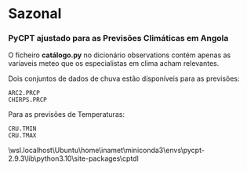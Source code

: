 # Sazonal
### PyCPT ajustado para as Previsões Climáticas em Angola

O ficheiro **catálogo.py** no dicionário observations contém apenas as variaveis meteo que os especialistas em clima acham relevantes.

Dois conjuntos de dados de chuva estão disponíveis para as previsões:
    
    ARC2.PRCP
    CHIRPS.PRCP

Para as previsões de Temperaturas:

    CRU.TMIN
    CRU.TMAX
    
   \\wsl.localhost\Ubuntu\home\inamet\miniconda3\envs\pycpt-2.9.3\lib\python3.10\site-packages\cptdl
